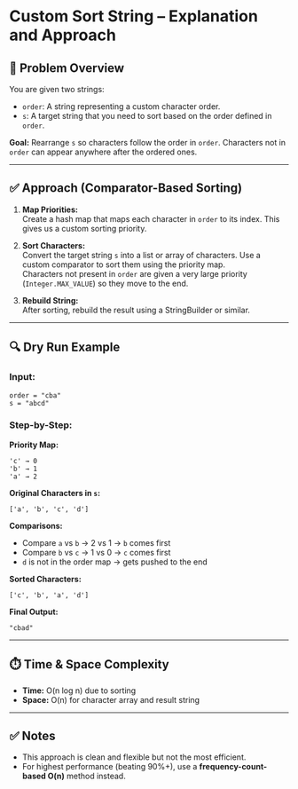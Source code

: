 # Custom Sort String – Explanation and Approach

## 🧠 Problem Overview

You are given two strings:

- `order`: A string representing a custom character order.
- `s`: A target string that you need to sort based on the order defined in `order`.

**Goal:** Rearrange `s` so characters follow the order in `order`. Characters not in `order` can appear anywhere after the ordered ones.

---

## ✅ Approach (Comparator-Based Sorting)

1. **Map Priorities:**  
   Create a hash map that maps each character in `order` to its index. This gives us a custom sorting priority.

2. **Sort Characters:**  
   Convert the target string `s` into a list or array of characters. Use a custom comparator to sort them using the priority map.  
   Characters not present in `order` are given a very large priority (`Integer.MAX_VALUE`) so they move to the end.

3. **Rebuild String:**  
   After sorting, rebuild the result using a StringBuilder or similar.

---

## 🔍 Dry Run Example

### Input:
```
order = "cba"
s = "abcd"
```

### Step-by-Step:

**Priority Map:**
```
'c' → 0
'b' → 1
'a' → 2
```

**Original Characters in `s`:**  
```
['a', 'b', 'c', 'd']
```

**Comparisons:**
- Compare `a` vs `b` → 2 vs 1 → `b` comes first
- Compare `b` vs `c` → 1 vs 0 → `c` comes first
- `d` is not in the order map → gets pushed to the end

**Sorted Characters:**
```
['c', 'b', 'a', 'd']
```

**Final Output:**
```
"cbad"
```

---

## ⏱️ Time & Space Complexity

- **Time:** O(n log n) due to sorting
- **Space:** O(n) for character array and result string

---

## ✅ Notes

- This approach is clean and flexible but not the most efficient.
- For highest performance (beating 90%+), use a **frequency-count-based O(n)** method instead.